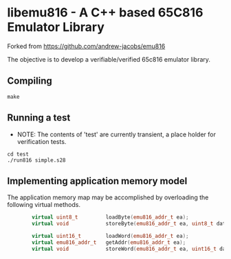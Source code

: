# libemu816 - A C++ based 65C816 Emulator Library

Forked from https://github.com/andrew-jacobs/emu816

The objective is to develop a verifiable/verified 65c816 emulator library.

## Compiling

```
make
```

## Running a test

* NOTE: The contents of 'test' are currently transient, a place holder for verification tests.

```
cd test
./run816 simple.s28
```

## Implementing application memory model

The application memory map may be accomplished by overloading the following virtual methods.

```C++
        virtual uint8_t         loadByte(emu816_addr_t ea);
        virtual void            storeByte(emu816_addr_t ea, uint8_t data);

        virtual uint16_t        loadWord(emu816_addr_t ea);
        virtual emu816_addr_t   getAddr(emu816_addr_t ea);
        virtual void            storeWord(emu816_addr_t ea, uint16_t data);
```
